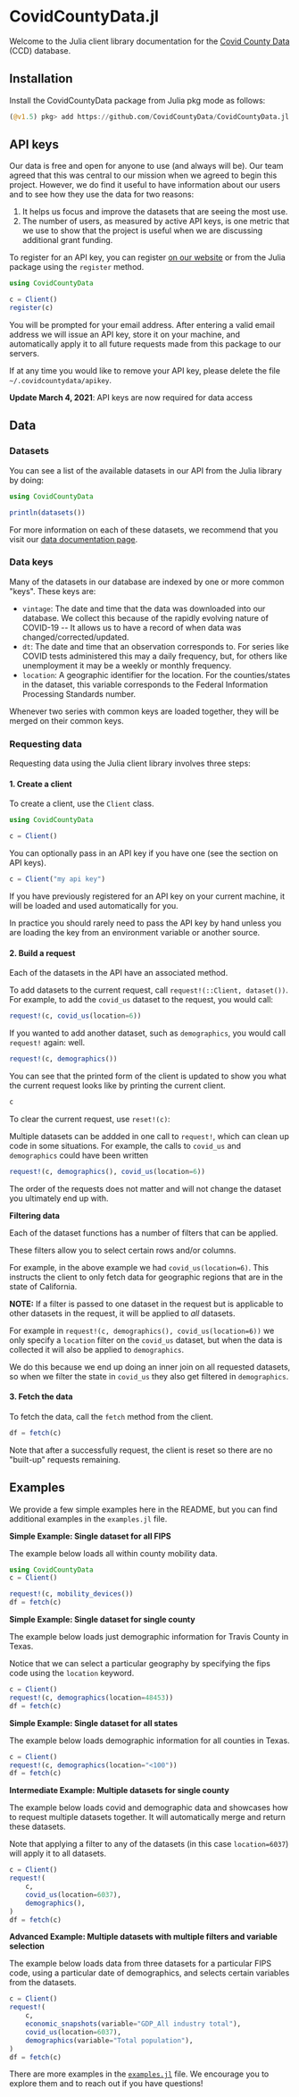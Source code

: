 # CovidCountyData.jl

Welcome to the Julia client library documentation for the [Covid County Data](https://covidcountydata.org) (CCD) database.


## Installation

Install the CovidCountyData package from Julia pkg mode as follows:

```julia
(@v1.5) pkg> add https://github.com/CovidCountyData/CovidCountyData.jl
```

## API keys

Our data is free and open for anyone to use (and always will be). Our team agreed that this was
central to our mission when we agreed to begin this project. However, we do find it useful to
have information about our users and to see how they use the data for two reasons:

1. It helps us focus and improve the datasets that are seeing the most use.
2. The number of users, as measured by active API keys, is one metric that we use to show that the
   project is useful when we are discussing additional grant funding.

To register for an API key, you can register [on our website](https://covidcountydata.org#register)
or from the Julia package using the `register` method.

```julia
using CovidCountyData

c = Client()
register(c)
```

You will be prompted for your email address. After entering a valid email address we will issue
an API key, store it on your machine, and automatically apply it to all future requests made from
this package to our servers.

If at any time you would like to remove your API key, please delete the file `~/.covidcountydata/apikey`.

**Update March 4, 2021**: API keys are now required for data access


## Data


### Datasets

You can see a list of the available datasets in our API from the Julia library by doing:

```julia
using CovidCountyData

println(datasets())
```

For more information on each of these datasets, we recommend that you visit our
[data documentation page](https://covidcountydata.org/data/documentation).


### Data keys

Many of the datasets in our database are indexed by one or more common "keys". These keys are:

- `vintage`: The date and time that the data was downloaded into our database. We collect this
  because of the rapidly evolving nature of COVID-19 -- It allows us to have a record of when data was
  changed/corrected/updated.
- `dt`: The date and time that an observation corresponds to. For series like COVID tests
  administered this may a daily frequency, but, for others like unemployment it may be a weekly or
  monthly frequency.
- `location`: A geographic identifier for the location. For the counties/states in the dataset,
  this variable corresponds to the Federal Information Processing Standards number.

Whenever two series with common keys are loaded together, they will be merged on their common keys.


### Requesting data

Requesting data using the Julia client library involves three steps:


#### 1. Create a client

To create a client, use the `Client` class.

```julia
using CovidCountyData

c = Client()
```

You can optionally pass in an API key if you have one (see the section on API keys).

```julia
c = Client("my api key")
```

If you have previously registered for an API key on your current machine, it will be loaded and
used automatically for you.

In practice you should rarely need to pass the API key by hand unless you are loading the key from
an environment variable or another source.


#### 2. Build a request

Each of the datasets in the API have an associated method.

To add datasets to the current request, call `request!(::Client, dataset())`. For example, to add
the `covid_us` dataset to the request, you would call:

```julia
request!(c, covid_us(location=6))
```

If you wanted to add another dataset, such as `demographics`, you would call `request!` again:
well.

```julia
request!(c, demographics())
```

You can see that the printed form of the client is updated to show you what the current request
looks like by printing the current client.

```julia
c
```

To clear the current request, use `reset!(c)`:

Multiple datasets can be addded in one call to `request!`, which can clean up code in some situations. For example, the calls to `covid_us` and `demographics` could have been written 

```julia
request!(c, demographics(), covid_us(location=6))
```

The order of the requests does not matter and will not change the dataset you ultimately end up with.

**Filtering data**

Each of the dataset functions has a number of filters that can be applied.

These filters allow you to select certain rows and/or columns.

For example, in the above example we had `covid_us(location=6)`. This instructs the client to
only fetch data for geographic regions that are in the state of California.

**NOTE:** If a filter is passed to one dataset in the request but is applicable to other datasets
in the request, it will be applied to *all* datasets.

For example in `request!(c, demographics(), covid_us(location=6))` we only specify a `location` filter on the
`covid_us` dataset, but when the data is collected it will also be applied to `demographics`.

We do this because we end up doing an inner join on all requested datasets, so when we filter the
state in `covid_us` they also get filtered in `demographics`.


#### 3. Fetch the data

To fetch the data, call the `fetch` method from the client.

```julia
df = fetch(c)
```

Note that after a successfully request, the client is reset so there are no "built-up" requests
remaining.



## Examples

We provide a few simple examples here in the README, but you can find additional examples in the `examples.jl` file.

**Simple Example: Single dataset for all FIPS**

The example below loads all within county mobility data.

```julia
using CovidCountyData
c = Client()

request!(c, mobility_devices())
df = fetch(c)
```


**Simple Example: Single dataset for single county**

The example below loads just demographic information for Travis County in Texas.

Notice that we can select a particular geography by specifying the fips code using the `location` keyword.

```julia
c = Client()
request!(c, demographics(location=48453))
df = fetch(c)
```


**Simple Example: Single dataset for all states**

The example below loads demographic information for all counties in Texas.

```julia
c = Client()
request!(c, demographics(location="<100"))
df = fetch(c)
```

**Intermediate Example: Multiple datasets for single county**

The example below loads covid and demographic data and showcases how to request multiple datasets together. It will automatically merge and return these datasets.

Note that applying a filter to any of the datasets (in this case `location=6037`) will apply it to all datasets.

```julia
c = Client()
request!(
    c,
    covid_us(location=6037),
    demographics(),
)
df = fetch(c)
```


**Advanced Example: Multiple datasets with multiple filters and variable selection**

The example below loads data from three datasets for a particular FIPS code, using a particular date of demographics, and selects certain variables from the datasets.

```julia
c = Client()
request!(
    c,
    economic_snapshots(variable="GDP_All industry total"),
    covid_us(location=6037),
    demographics(variable="Total population"),
)
df = fetch(c)
```

There are more examples in the [`examples.jl`](https://github.com/CovidCountyData/CovidCountyData.jl/blob/master/examples.jl) file. We encourage you to explore them and to reach out if you have questions!
